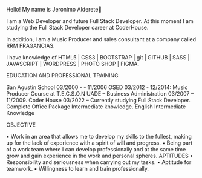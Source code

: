 Hello! My name is Jeronimo Alderete👋

I am a Web Developer and future Full Stack Developer. 
At this moment I am studying the Full Stack Developer career at CoderHouse. 

In addition, I am a Music Producer and sales consultant at a company called RRM FRAGANCIAS.

I have knowledge of HTML5 | CSS3 | BOOTSTRAP | git | GITHUB | SASS | JAVASCRIPT | WORDPRESS | PHOTO SHOP | FIGMA.

EDUCATION AND PROFESSIONAL TRAINING

San Agustin School 03/2000 - - 11/2006
OSED 03/2012 - 12/2014: Music Producer Course at T.E.C.S.O.N
UADE – Business Administration 03/2007 – 11/2009.
Coder House 03/2022 – Currently studying Full Stack Developer.
Complete Office Package Intermediate knowledge.
English Intermediate Knowledge

OBJECTIVE

▪ Work in an area that allows me to develop my skills to the fullest, making up for the lack of experience 
with a spirit of will and progress.
▪ Being part of a work team where I can develop professionally and at the same time grow and 
gain experience in the work and personal spheres.
APTITUDES
▪ Responsibility and seriousness when carrying out my tasks.
▪ Aptitude for teamwork.
▪ Willingness to learn and train professionally.

<!--
**jeroalderete/jeroalderete** is a ✨ _special_ ✨ repository because its `README.md` (this file) appears on your GitHub profile.


